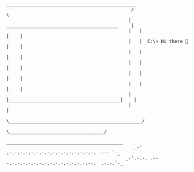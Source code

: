                                                    ________________________________________________
                                                  /                                                \
                                                 |    _________________________________________     |
                                                 |   |                                         |    |
                                                 |   |  C:\> Hi there 👋                       |    |
                                                 |   |                                         |    |
                                                 |   |                                         |    |
                                                 |   |                                         |    |
                                                 |   |                                         |    |
                                                 |   |_________________________________________|    |
                                                 |                                                  |
                                                  \_________________________________________________/
                                                         \___________________________________/
                                                      ___________________________________________
                                                   _-'    .-.-.-.-.-.-.-.-.-.-.-.-.-.-.-.-.  --- `-_
                                                _-'.-.-. .---.-.-.-.-.-.-.-.-.-.-.-.-.-.-.--.  .-.-.`-_

<!--
**DeanMilojevic/DeanMilojevic** is a ✨ _special_ ✨ repository because its `README.md` (this file) appears on your GitHub profile.

Here are some ideas to get you started:

- 🔭 I’m currently working on ...
- 🌱 I’m currently learning ...
- 👯 I’m looking to collaborate on ...
- 🤔 I’m looking for help with ...
- 💬 Ask me about ...
- 📫 How to reach me: ...
- 😄 Pronouns: ...
- ⚡ Fun fact: ...
-->

